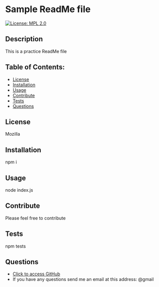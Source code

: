 # Sample ReadMe file
  [![License: MPL 2.0](https://img.shields.io/badge/License-MPL_2.0-brightgreen.svg)](https://opensource.org/licenses/MPL-2.0)

  ## Description
  This is a practice ReadMe file

  ## Table of Contents:
   * [License](#License)
   * [Installation](#Installation)
   * [Usage](#Usage)
   * [Contribute](#Contribute)
   * [Tests](#Tests)
   * [Questions](#Questions)

  ## License
  Mozilla

  ## Installation
  npm i

  ## Usage
  node index.js
  
  ## Contribute
  Please feel free to contribute

  ## Tests
  npm tests

  ## Questions
  * [Click to access GitHub](https://www.github.com/Embow24)
  * If you have any questions send me an email at this address: @gmail
